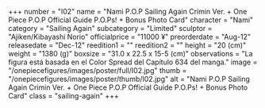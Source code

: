 +++
number = "I02"
name = "Nami P.O.P Sailing Again Crimin Ver. &#43; One Piece P.O.P Official Guide P.O.Ps! &#43; Bonus Photo Card"
character = "Nami"
category = "Sailing Again"
subcategory = "Limited"
sculptor = "Ajiken/Kibayashi Norio"
officialprice = "11000 ¥"
preorderdate = "Aug-12"
releasedate = "Dec-12"
reedition1 = ""
reedition2 = ""
height = "20 (cm)"
weight = "1380 (g)"
boxsize = "31.0 x 22.5 x 15-5 (cm)"
observations = "La figura está basada en el Color Spread del Capítulo 634 del manga."
image = "/onepiecefigures/images/poster/full/I02.jpg"
thumb = "/onepiecefigures/images/poster/thumb/I02.jpg"
alt = "Nami P.O.P Sailing Again Crimin Ver. &#43; One Piece P.O.P Official Guide P.O.Ps! &#43; Bonus Photo Card"
class = "sailing-again"
+++
